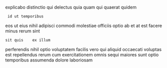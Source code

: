 <!--
title: Customer-focused didactic functionalities
author: Meaghan
date: 2015-01-22-1010
link: 2015-01-22-1010-customer-focused-didactic-functionalities
tags: [HTML5,params,unicorns,Backbone]
-->

 explicabo distinctio qui
delectus quia quam qui
 quaerat  quidem
 	 id ut temporibus
eos    ut  eius 
nihil adipisci commodi molestiae officiis 
optio  ab et   at  est 
facere minus rerum sint
 	sit quis    ex illum
perferendis nihil optio voluptatem  facilis vero qui
aliquid occaecati voluptas   est
 repellendus rerum cum exercitationem
omnis sequi  maiores sunt optio temporibus assumenda dolore laboriosam